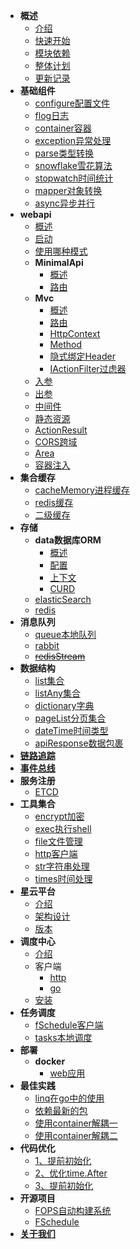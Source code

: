 * **概述**
    * [介绍](README.md "介绍")
    * [快速开始](overview/quickStart.md "快速开始")
    * [模块依赖](overview/module.md "模块依赖")
    * [整体计划](overview/plan.md "整体计划")
    * [更新记录](overview/version.md "更新记录")
* **基础组件**
  * [configure配置文件](basic/configure.md "配置文件")
  * [flog日志](basic/flog.md "日志")
  * [container容器](basic/container.md "IOC容器")
  * [exception异常处理](basic/exception.md "异常处理")
  * [parse类型转换](basic/parse.md "类型转换")
  * [snowflake雪花算法](basic/snowflake.md "雪花算法")
  * [stopwatch时间统计](basic/stopwatch.md "时间统计")
  * [mapper对象转换](basic/mapper.md "对象转换")
  * [async异步并行](basic/async.md "异步并行")
* **webapi**
  * [概述](web/webapi/overview.md "概述")
  * [启动](web/webapi/statup.md "启动")
  * [使用哪种模式](web/webapi/useMode.md "使用哪种模式")
  * **MinimalApi**
    * [概述](web/webapi/minimalApi/overview.md "概述")
    * [路由](web/webapi/minimalApi/route.md "MinimalApi")
  * **Mvc**
    * [概述](web/webapi/mvc/overview.md "概述")
    * [路由](web/webapi/mvc/route.md "路由")
    * [HttpContext](web/webapi/mvc/httpContext.md "HttpContext上下文")
    * [Method](web/webapi/mvc/method.md "Method")
    * [隐式绑定Header](web/webapi/mvc/bindHeader.md "隐式绑定Header")
    * [IActionFilter过虑器](web/webapi/mvc/actionFilter.md "IActionFilter过虑器")
  * [入参](web/webapi/requestParams.md "入参")
  * [出参](web/webapi/responseParams.md "出参")
  * [中间件](web/webapi/middleware.md "中间件")
  * [静态资源](web/webapi/staticFile.md "静态资源")
  * [ActionResult](web/webapi/actionResult.md "ActionResult")
  * [CORS跨域](web/webapi/cors.md "CORS跨域")
  * [Area](web/webapi/area.md "Area")
  * [容器注入](web/webapi/container.md "容器注入")
* **集合缓存**
  * [cacheMemory进程缓存](cache/cacheMemory.md "进程缓存")
  * [redis缓存](cache/redis.md "Redis缓存")
  * [二级缓存](cache/level2Cache.md "二级缓存")
* **存储**
  * **data数据库ORM**
    * [概述](store/data/overview.md "概述")
    * [配置](store/data/config.md "配置")
    * [上下文](store/data/context.md "上下文")
    * [CURD](store/data/curd.md "插入记录")
  * [elasticSearch](store/elasticSearch.md "elasticSearch")
  * [redis](store/redis.md "redis")
* **消息队列**
  * [queue本地队列](mq/queue.md "本地队列")
  * [rabbit](mq/rabbit.md "rabbit")
  * ~~[redisStream](mq/redisStream.md "redisStream")~~
* **数据结构**
  * [list集合](dataStructure/list.md "list集合")
  * [listAny集合](dataStructure/listAny.md "listAny集合")
  * [dictionary字典](dataStructure/dictionary.md "字典")
  * [pageList分页集合](dataStructure/pageList.md "pageList分页集合")
  * [dateTime时间类型](dataStructure/dateTime.md "时间类型")
  * [apiResponse数据包裹](dataStructure/apiResponse.md "Api类型")
* [**链路追踪**](other/linkTrack.md "链路追踪")
* [**事件总线**](other/eventBus.md "事件总线")
* **服务注册**
  * [ETCD](distributed/etcd.md "encrypt加密")
* **工具集合**
  * [encrypt加密](other/utils/encrypt.md "encrypt加密")
  * [exec执行shell](other/utils/exec.md "exec执行shell")
  * [file文件管理](other/utils/file.md "file文件管理")
  * [http客户端](other/utils/http.md "http客户端")
  * [str字符串处理](other/utils/str.md "str字符串处理")
  * [times时间处理](other/utils/times.md "times时间处理")
* **星云平台**
  * [介绍](devops/overview.md "介绍")
  * [架构设计](devops/architecture.md "架构设计")
  * [版本](devops/version.md "版本")
* **调度中心**
  * [介绍](fSchedule/overview.md "介绍")
  * 客户端
    * [http](fSchedule/client/http.md "http协议")
    * [go](fSchedule/client/go.md "go客户端")
  * [安装](fSchedule/setup.md "安装")
* **任务调度**
  * [fSchedule客户端](task/fSchedule.md "fSchedule客户端")
  * [tasks本地调度](task/tasks.md "tasks本地调度")
* **部署**
  * **docker**
    * [web应用](deploy/docker.web.md "web应用")
* **最佳实践**
  * [linq在go中的使用](practices/1.md "linq在go中的使用")
  * [依赖最新的包](practices/2.md "依赖最新的包")
  * [使用container解耦一](practices/3.md "使用container解耦一")
  * [使用container解耦二](practices/4.md "使用container解耦二")
* **代码优化**
  * [1、提前初始化](optimization/1.md "1、提前初始化")
  * [2、优化time.After](optimization/2.md "2、优化time.After")
  * [3、提前初始化](optimization/3.md "3、提前初始化")
* **开源项目**
  * [FOPS自动构建系统](https://github.com/FarseerNet/fops.go)
  * [FSchedule](https://github.com/FSchedule/FSchedule)
* [**关于我们**](aboutus.md "关于我们")